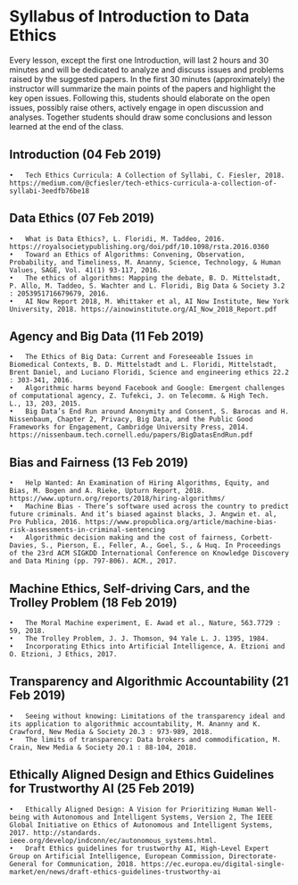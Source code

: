 # Syllabus of Introduction to Data Ethics

Every lesson, except the first one Introduction, will last 2 hours and 30 minutes and will be dedicated to analyze and discuss issues and problems raised by the suggested papers.
In the first 30 minutes (approximately) the instructor will summarize the main points of the papers and highlight the key open issues. Following this, students should elaborate on the open issues, possibly raise others, actively engage in open discussion and analyses. Together students should draw some conclusions and lesson learned at the end of the class. 

## Introduction (04 Feb 2019)

	•	Tech Ethics Curricula: A Collection of Syllabi, C. Fiesler, 2018. https://medium.com/@cfiesler/tech-ethics-curricula-a-collection-of-syllabi-3eedfb76be18

## Data Ethics (07 Feb 2019)

	•	What is Data Ethics?, L. Floridi, M. Taddeo, 2016. https://royalsocietypublishing.org/doi/pdf/10.1098/rsta.2016.0360
	•	Toward an Ethics of Algorithms: Convening, Observation, Probability, and Timeliness, M. Ananny, Science, Technology, & Human Values, SAGE, Vol. 41(1) 93-117, 2016.
	•	The ethics of algorithms: Mapping the debate, B. D. Mittelstadt, P. Allo, M. Taddeo, S. Wachter and L. Floridi, Big Data & Society 3.2 : 2053951716679679, 2016.
	•	AI Now Report 2018, M. Whittaker et al, AI Now Institute, New York University, 2018. https://ainowinstitute.org/AI_Now_2018_Report.pdf

## Agency and Big Data (11 Feb 2019)

	•	The Ethics of Big Data: Current and Foreseeable Issues in Biomedical Contexts, B. D. Mittelstadt and L. Floridi, Mittelstadt, Brent Daniel, and Luciano Floridi, Science and engineering ethics 22.2 : 303-341, 2016.
	•	Algorithmic harms beyond Facebook and Google: Emergent challenges of computational agency, Z. Tufekci, J. on Telecomm. & High Tech. L., 13, 203, 2015.
	•	Big Data’s End Run around Anonymity and Consent, S. Barocas and H. Nissenbaum, Chapter 2, Privacy, Big Data, and the Public Good Frameworks for Engagement, Cambridge University Press, 2014. https://nissenbaum.tech.cornell.edu/papers/BigDatasEndRun.pdf

## Bias and Fairness (13 Feb 2019)

	•	Help Wanted: An Examination of Hiring Algorithms, Equity, and Bias, M. Bogen and A. Rieke, Upturn Report, 2018. https://www.upturn.org/reports/2018/hiring-algorithms/
	•	Machine Bias - There’s software used across the country to predict future criminals. And it’s biased against blacks, J. Angwin et. al, Pro Publica, 2016. https://www.propublica.org/article/machine-bias-risk-assessments-in-criminal-sentencing
	•	Algorithmic decision making and the cost of fairness, Corbett-Davies, S., Pierson, E., Feller, A., Goel, S., & Huq. In Proceedings of the 23rd ACM SIGKDD International Conference on Knowledge Discovery and Data Mining (pp. 797-806). ACM., 2017.

## Machine Ethics, Self-driving Cars, and the Trolley Problem (18 Feb 2019)

	•	The Moral Machine experiment, E. Awad et al., Nature, 563.7729 : 59, 2018.
	•	The Trolley Problem, J. J. Thomson, 94 Yale L. J. 1395, 1984. 
	•	Incorporating Ethics into Artificial Intelligence, A. Etzioni and O. Etzioni, J Ethics, 2017.

## Transparency and Algorithmic Accountability (21 Feb 2019)

	•	Seeing without knowing: Limitations of the transparency ideal and its application to algorithmic accountability, M. Ananny and K. Crawford, New Media & Society 20.3 : 973-989, 2018.
	•	The limits of transparency: Data brokers and commodification, M. Crain, New Media & Society 20.1 : 88-104, 2018.

## Ethically Aligned Design and Ethics Guidelines for Trustworthy AI (25 Feb 2019)

	•	Ethically Aligned Design: A Vision for Prioritizing Human Well-being with Autonomous and Intelligent Systems, Version 2, The IEEE Global Initiative on Ethics of Autonomous and Intelligent Systems, 2017. http://standards. ieee.org/develop/indconn/ec/autonomous_systems.html.
	•	Draft Ethics guidelines for trustworthy AI, High-Level Expert Group on Artificial Intelligence, European Commission, Directorate-General for Communication, 2018. https://ec.europa.eu/digital-single-market/en/news/draft-ethics-guidelines-trustworthy-ai

